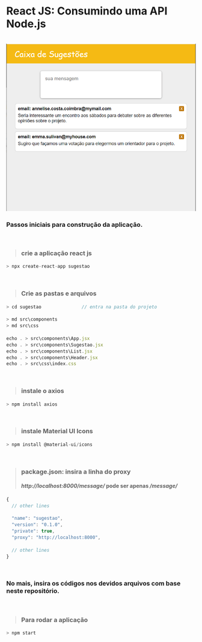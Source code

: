 # React JS: Consumindo uma API Node.js
&nbsp;
![Tela Capturada](./screen_capture.jpg)
### Passos iniciais para construção da aplicação.
&nbsp;
>### crie a aplicação react js
```js
> npx create-react-app sugestao
```
&nbsp;

>### Crie as pastas e arquivos
```js
> cd sugestao               // entra na pasta do projeto

> md src\components
> md src\css

echo . > src\components\App.jsx
echo . > src\components\Sugestao.jsx
echo . > src\components\List.jsx
echo . > src\components\Header.jsx
echo . > src\css\index.css
```
&nbsp;

>### instale o axios
```js
> npm install axios
```
&nbsp;

>### instale Material UI Icons
```js
> npm install @material-ui/icons
```
&nbsp;

>### package.json: insira a linha do proxy
>#### _http://localhost:8000/message/_ pode ser apenas _/message/_
```js
{
  // other lines
  
  "name": "sugestao",
  "version": "0.1.0",
  "private": true,
  "proxy": "http://localhost:8000",

  // other lines
}
```
&nbsp;

### No mais, insira os códigos nos devidos arquivos com base neste repositório.
&nbsp;

>### Para rodar a aplicação
```js
> npm start
```
&nbsp;

